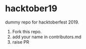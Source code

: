 # hacktober19

dummy repo for hacktoberfest 2019.
1. Fork this repo.
2. add your name in contributors.md
3. raise PR
